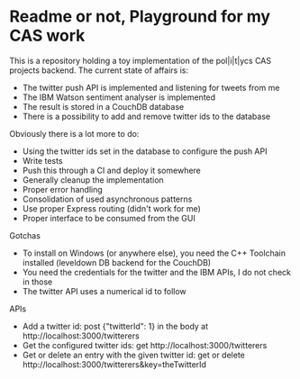 # Readme or not, Playground for my CAS work
This is a repository holding a toy implementation of the pol|i|t|ycs CAS projects backend. The current state of affairs is:
* The twitter push API is implemented and listening for tweets from me
* The IBM Watson sentiment analyser is implemented
* The result is stored in a CouchDB database
* There is a possibility to add and remove twitter ids to the database

Obviously there is a lot more to do:
* Using the twitter ids set in the database to configure the push API
* Write tests
* Push this through a CI and deploy it somewhere
* Generally cleanup the implementation
* Proper error handling
* Consolidation of used asynchronous patterns
* Use proper Express routing (didn't work for me)
* Proper interface to be consumed from the GUI

Gotchas
* To install on Windows (or anywhere else), you need the C++ Toolchain installed (leveldown DB backend for the CouchDB)
* You need the credentials for the twitter and the IBM APIs, I do not check in those
* The twitter API uses a numerical id to follow

APIs
* Add a twitter id: post {"twitterId": 1} in the body at http://localhost:3000/twitterers
* Get the configured twitter ids: get http://localhost:3000/twitterers
* Get or delete an entry with the given twitter id: get or delete http://localhost:3000/twitterers&key=theTwitterId